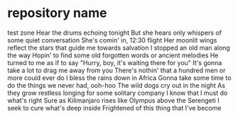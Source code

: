 # repository name
 test zone 
Hear the drums echoing tonight
But she hears only whispers of some quiet conversation
She's comin' in, 12:30 flight
Her moonlit wings reflect the stars that guide me towards salvation
I stopped an old man along the way
Hopin' to find some old forgotten words or ancient melodies
He turned to me as if to say
"Hurry, boy, it's waiting there for you"
It's gonna take a lot to drag me away from you
There's nothin' that a hundred men or more could ever do
I bless the rains down in Africa
Gonna take some time to do the things we never had, ooh-hoo
The wild dogs cry out in the night
As they grow restless longing for some solitary company
I know that I must do what's right
Sure as Kilimanjaro rises like Olympus above the Serengeti
I seek to cure what's deep inside
Frightened of this thing that I've become 